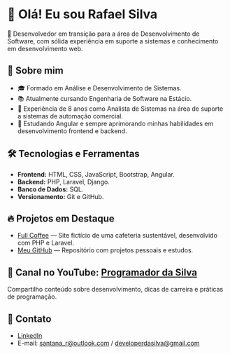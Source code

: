 # 👋 Olá! Eu sou Rafael Silva

🎯 Desenvolvedor em transição para a área de Desenvolvimento de Software, com sólida experiência em suporte a sistemas e conhecimento em desenvolvimento web.

## 🚀 Sobre mim
- 🎓 Formado em Análise e Desenvolvimento de Sistemas.
- 📚 Atualmente cursando Engenharia de Software na Estácio.
- 💼 Experiência de 8 anos como Analista de Sistemas na área de suporte a sistemas de automação comercial.
- 🌱 Estudando Angular e sempre aprimorando minhas habilidades em desenvolvimento frontend e backend.

## 🛠️ Tecnologias e Ferramentas
- **Frontend:** HTML, CSS, JavaScript, Bootstrap, Angular.
- **Backend:** PHP, Laravel, Django.
- **Banco de Dados:** SQL.
- **Versionamento:** Git e GitHub.

## 🔥 Projetos em Destaque
- [Full Coffee](https://fullcoffee.dev.br/) — Site fictício de uma cafeteria sustentável, desenvolvido com PHP e Laravel.
- [Meu GitHub](https://github.com/RafaelSantana27) — Repositório com projetos pessoais e estudos.

## 🎥 Canal no YouTube: [Programador da Silva](https://www.youtube.com/@ProgramadorDaSilva)
Compartilho conteúdo sobre desenvolvimento, dicas de carreira e práticas de programação.

## 💬 Contato
- [LinkedIn](https://www.linkedin.com/in/rafaelsantana27/)  
- E-mail: santana_r@outlook.com / developerdasilva@gmail.com

